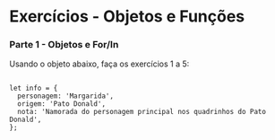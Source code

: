 # Exercícios - Objetos e Funções

### Parte 1 - Objetos e For/In

Usando o objeto abaixo, faça os exercícios 1 a 5:

<code>
let info = {
  personagem: 'Margarida',
  origem: 'Pato Donald',
  nota: 'Namorada do personagem principal nos quadrinhos do Pato Donald',
};
</code>